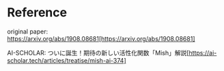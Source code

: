 # Reference

original paper: https://arxiv.org/abs/1908.08681[https://arxiv.org/abs/1908.08681]

AI-SCHOLAR: ついに誕生！期待の新しい活性化関数「Mish」解説[https://ai-scholar.tech/articles/treatise/mish-ai-374]
